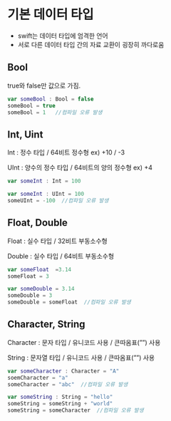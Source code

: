 # 기본 데이터 타입 
- swift는 데이터 타입에 엄격한 언어
- 서로 다른 데이터 타입 간의 자료 교환이 굉장히 까다로움

## Bool

true와 false만 값으로 가짐.

```swift
var someBool : Bool = false
someBool = true
someBool = 1   //컴파일 오류 발생 
```

## Int, Uint

Int : 정수 타입 / 64비트 정수형     ex) +10 / -3 

UInt : 양수의 정수 타입 / 64비트의 양의 정수형  ex) +4  

```swift
var someInt : Int = 100

var someInt : UInt = 100
someUInt = -100  //컴파일 오류 발생
```

## Float, Double

Float : 실수 타입 / 32비트 부동소수형  

Double : 실수 타입 / 64비트 부동소수형

```swift
var someFloat  =3.14
someFloat = 3

var someDouble = 3.14
someDouble = 3
someDouble = someFloat  //컴파일 오류 발생
```

## Character, String

Character : 문자 타입 / 유니코드 사용 / 큰따옴표(””) 사용

String : 문자열 타입 / 유니코드 사용 / 큰따옴표(””) 사용

```swift
var someCharacter : Character = "A"
soemCharacter = "a"
someCharacter = "abc"  //컴파일 오류 발생

var someString : String = "hello"
someString = someString + "world"
someString = someCharacter  //컴파일 오류 발생
```
